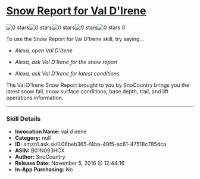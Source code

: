 # [Snow Report for Val D'Irene](http://alexa.amazon.com/#skills/amzn1.ask.skill.06beb365-f4ba-49f5-ac61-47518c785dca)
![0 stars](../../images/ic_star_border_black_18dp_1x.png)![0 stars](../../images/ic_star_border_black_18dp_1x.png)![0 stars](../../images/ic_star_border_black_18dp_1x.png)![0 stars](../../images/ic_star_border_black_18dp_1x.png)![0 stars](../../images/ic_star_border_black_18dp_1x.png) 0

To use the Snow Report for Val D'Irene skill, try saying...

* *Alexa, open Val D'Irene*

* *Alexa, ask Val D'Irene for the snow report*

* *Alexa, ask Val D'Irene for latest conditions*

The Val D'Irene Snow Report brought to you by SnoCountry brings you the latest snow fall, snow surface conditions,  base depth, trail, and lift operations information.

***

### Skill Details

* **Invocation Name:** val d irene
* **Category:** null
* **ID:** amzn1.ask.skill.06beb365-f4ba-49f5-ac61-47518c785dca
* **ASIN:** B01N093HCX
* **Author:** SnoCountry
* **Release Date:** November 5, 2016 @ 12:44:16
* **In-App Purchasing:** No
